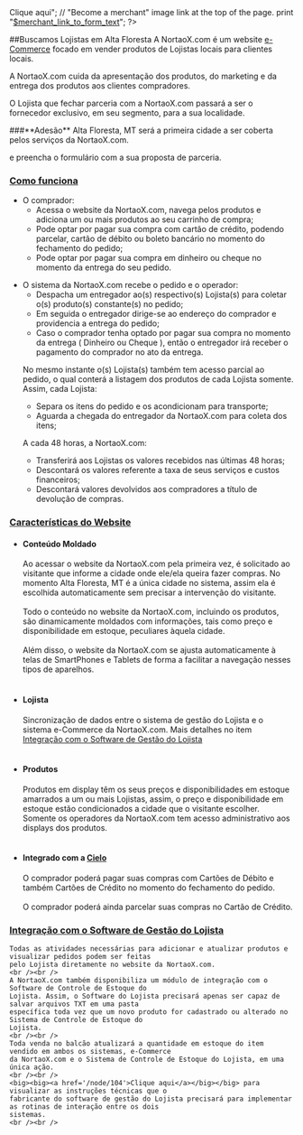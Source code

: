 <?php
$merchant_link_to_form_path_alias = drupal_get_path_alias('node/102');
$merchant_link_to_form_text = media_filter('[[{
  "type":"media",
  "view_mode":"media_large",
  "fid":"311",
  "attributes":{
	"alt":"",
	"class":"media-image",
	"height":"191",
	"style":"width: 480px; height: 191px; float: right;",
	"typeof":"foaf:Image",
	"width":"480"
  }}]]');
$merchant_link_to_form_class = '';

if (!user_is_logged_in()) {
  $merchant_link_to_form_path_alias = '#block-hybridauth-hybridauth';
  $merchant_link_to_form_class = "class='fancybox'";
}

$merchant_link_to_form_text_link = "<a $merchant_link_to_form_class href=$merchant_link_to_form_path_alias>Clique aqui</a>";

// "Become a merchant" image link at the top of the page.
print "<a $merchant_link_to_form_class href=$merchant_link_to_form_path_alias>$merchant_link_to_form_text</a>";

?>

##Buscamos Lojistas em Alta Floresta
A NortaoX.com é um website [e-Commerce](http://pt.wikipedia.org/wiki/Com%C3%A9rcio_eletr%C3%B4nico) focado em vender produtos de Lojistas locais para clientes locais.

A NortaoX.com cuida da apresentação dos produtos, do marketing e da entrega dos produtos aos clientes compradores.

O Lojista que fechar parceria com a NortaoX.com passará a ser o fornecedor exclusivo, em seu segmento, para a
sua localidade.

<div class="ready-accordion">
  <span class="ready-accordion-header">
    ###**Adesão**
  </span>
  Alta Floresta, MT será a primeira cidade a ser coberta pelos serviços da NortaoX.com.

  <big><big><big><?php print $merchant_link_to_form_text_link ?></big></big></big> e preencha o formulário com a sua proposta de parceria.
</div>
  
<div class="ready-accordion">
  <span class="ready-accordion-header"><h3><a name='como_funciona'></a><u>Como funciona</u></h3></span>

  <ul>
    <li>O comprador:
      <ul>
        <li>Acessa o website da NortaoX.com, navega pelos produtos e adiciona um ou mais produtos ao seu carrinho de compra;</li>
        <li>Pode optar por pagar sua compra com cartão de crédito, podendo parcelar, cartão de débito ou boleto bancário no momento do fechamento do pedido;</li>
        <li>Pode optar por pagar sua compra em dinheiro ou cheque no momento da entrega do seu pedido.</li>
      </ul>
    </li>
  </ul>
  <ul>
    <li>O sistema da NortaoX.com recebe o pedido e o operador:
      <ul>
        <li>Despacha um entregador ao(s) respectivo(s) Lojista(s) para coletar o(s) produto(s) constante(s) no pedido;</li>
        <li>Em seguida o entregador dirige-se ao endereço do comprador e providencia a entrega do pedido;</li>
        <li>Caso o comprador tenha optado por pagar sua compra no momento da entrega ( Dinheiro ou Cheque ), então o entregador irá receber o pagamento do comprador no ato da entrega.</li>
      </ul>
    </li>
  </ul>
  <ul>
    </li>No mesmo instante o(s) Lojista(s) também tem acesso parcial ao pedido, o qual conterá a listagem dos produtos de cada Lojista somente. Assim, cada Lojista: 
      <ul>
        <li>Separa os itens do pedido e os acondicionam para transporte;</li>
        <li>Aguarda a chegada do entregador da NortaoX.com para coleta dos itens;</li>
      </ul>
    </li>
  </ul>
  <ul>
    </li>A cada 48 horas, a NortaoX.com:
      <ul>
        <li>Transferirá aos Lojistas os valores recebidos nas últimas 48 horas;</li>
        <li>Descontará os valores referente a taxa de seus serviços e custos financeiros;</li>
        <li>Descontará valores devolvidos aos compradores a título de devolução de compras.</li>
      </ul>
    </li>
  </ul>


</div>
  
<div class="ready-accordion">
  <span class="ready-accordion-header"><h3><a name='caracteristicas_website'></a><u>Características do Website</u></h3></span>
	<ul>
	  <li><h4><strong>Conteúdo Moldado</strong></h4>
		  Ao acessar o website da NortaoX.com pela primeira vez, é solicitado ao visitante que informe a cidade onde
		  ele/ela queira fazer compras. No momento Alta Floresta, MT é a única cidade no sistema, assim ela é
		  escolhida automaticamente sem precisar a intervenção do visitante.
		  <br /><br />
		  Todo o conteúdo no website da NortaoX.com, incluindo os produtos, são dinamicamente moldados com informações,
		  tais como preço e disponibilidade em estoque, peculiares àquela cidade.
		  <br /><br />
		  Além disso, o website da NortaoX.com se ajusta automaticamente à telas de SmartPhones e Tablets de forma
		  a facilitar a navegação nesses tipos de aparelhos.
	  </li>
	  <br />
	  <li><h4><strong>Lojista</strong></h4>
		Sincronização de dados entre o sistema de gestão do Lojista e o sistema e-Commerce da NortaoX.com.
        Mais detalhes no item <a href='#integracao'>Integração com o Software de Gestão do
		Lojista</a>
	  </li>
	  <br />
	  <li><h4><strong>Produtos</strong></h4>
		Produtos em display têm os seus preços e disponibilidades em estoque amarrados a um ou mais Lojistas, assim,
		o preço e disponibilidade em estoque estão condicionados a cidade que o visitante escolher. Somente os operadores
		da NortaoX.com tem acesso administrativo aos displays dos produtos.
	  </li>
	  <br />
	  <li><h4><strong>Integrado com a <a href='https://www.cielo.com.br/ecommerce'>Cielo</a></strong></h4>
		O comprador poderá pagar suas compras com Cartões de Débito e também Cartões de Crédito no momento do fechamento do pedido.
		<br /><br />
		O comprador poderá ainda parcelar suas compras no Cartão de Crédito.
        <!-- br /><br />
        Um <a href="https://pt.wikipedia.org/wiki/Cons%C3%B3rcio_de_empresas#Brasil">consórcio</a> será criado e
        este será credenciado junto a Cielo. Serão membros consorciados a NortaoX.com e todos os Lojistas que
        firmarem acordos com a NortaoX.com.
        <br /><br />
    
        <h4>Por que será registrado um consórcio?</h4>
        Os pagamentos por Cartão de Débido e Crédito dos compradores serão processados por um único credenciado
        junto à Cielo. O consórcio visa solucionar os seguintes problemas:<br /><br />
        <ul>
            <li>Garantia financeira aos Lojistas. A NortaoX.com será apenas a administradora do consórcio e terá
                poderes limitados sobre os fundos transferidos pela Cielo para a conta bancária do consórcio.
            </li>
            <li>
                Consórcio, apesar de possuir um CNPJ, não tem natureza jurídica. Assim, não é contribuinte de impostos
                e nem exigido que cumpra obrigações fiscais acessórias. <a href="https://pt.wikipedia.org/wiki/Cons%C3%B3rcio_de_empresas#Brasil">
                Clique aqui</a> para mais detalhes.
            </li>
        </ul>-->
	  </li>
	  <br />
	  <li><h4><strong>Sem Usuário e Senha para Memomirizar</strong></h4>
		Hoje em dia quase todos os websites de venda online requerem que os visitantes criem um usuário e senha
		para que estes possam logar ao website. Isso força as pessoas a terem de momorizar inúmeras credencias
		de acesso, o que não é uma tarefa fácil.
		<br /><br />
		Para facilitar a vida de seus visitantes, o website da NortaoX.com não requer a criação de credenciais de
		acesso ( usuário e senha ). Para logar no website, os visitantes podem usar provedores de autenticação,
		tais como Windows Live ( antigo MSN ), Google, Facebook, Twitter e LinkedIn, fazendo uso de suas
		credenciais de acesso no provedor de autenticação de sua escolha.
	  </li>
	  <br />
	  <li><h4><strong><a href='#api_erp'><a href='http://pt.wikipedia.org/wiki/Interface_de_programa%C3%A7%C3%A3o_de_aplica%C3%A7%C3%B5es'>API</a>
		  de Integração ao Software de Gestão do Lojista</strong></h4>
		Mais detalhes em <a href='#integracao'>Integração com o Software de Gestão do Lojista</a>

	  </li>
	</ul>
</div>
  
<div class="ready-accordion">
  <span class="ready-accordion-header"><h3><a name='responsabilidades_nortaox'></a><u>Responsabilidades da NortaoX.com</u></h3></span>
  Em coordenação com o Lojista, compete à NortaoX.com criar e fazer a manutenção:
  <br /><br />
	<ul>
	  <li>Do display de cada produto, providenciando fotos e informações gerais NÃO variáveis;</li>
	  <li>Das regras para a automatização de descontos e promoções;</li>
	  <li>Do Serviço de Atendimento ao Consumidor (SAC);</li>
	  <li>De providenciar a entrega dos produtos vendidos;</li>
	</ul>
  
  Compete à NortaoX.com ainda:
  <br /><br />
  <ul>
	<li>Transferir ao Lojista, com os devidos descontos, os valores recebidos dos compradores;</li>
	<li>Fazer a manutenção técnica dos servidores e rotinas para que o website sofra o mínimo de interrupções
		possível;</li>
	<li>Receber dos compradores o pagamento de suas compras;</li>
	<li>Escolher, a seu critério, os Lojistas os quais irá firmar acordos comerciais. Ver
		<a href='#exclusividade_lojista'>Exclusividade ao Lojista</a>;</li>
	<li>Criar campanhas publicitárias e implementar estratégias de marketing.</li>
  </ul>
</div>
  
<div class="ready-accordion">
  <span class="ready-accordion-header"><h3><a name='responsabilidades_lojista'></a><u>Responsabilidades do Lojista</u></h3></span>
  Compete ao Lojista:
  <br /><br />
	<ul>
	  <li>Manter atualizado as informações variáveis, tais como preço e disponibilidade em estoque, dos seus
		  produtos;</li>
	  <li>Processar e separar os produtos, de acordo com cada pedido, de forma ágil para que o entregador
		  da NortaoX.com possa coleta-los e entrega-los ao comprador;</li>
	  <li>Emitir a NFe de venda e cumprir com as obrigações fiscais acessórias inerentes aos produtos vendidos;</li>
	  <li>Atender as exigências do Código de Defesa do Consumidor, tais como providenciar a troca ou aceitar a
		  devolução de produtos de acordo com os critérios da Lei;</li>
	  <li>Responder aos chamados de atendimento dos visitantes, compradores e operadores da NortaoX.com no que se
		  referir às relações de venda.</li>
	</ul>
</div>
  
<div class="ready-accordion">
  <span class="ready-accordion-header"><h3><a name='exclusividade_lojista'></a><u>Exclusividade ao Lojista</u></h3></span>
  Os acordos comerciais entre os Lojistas e a NortaoX.com seguirão as seguintes regras:
  <br /><br />
	<ul>
	  <li>O Lojista será o fornecedor <strong>EXCLUSIVO</strong> dos produtos que o acordo contemplar;</li>
	  <li>Os acordos contemplarão departamentos e cidades de cobertura. Por exemplo:<br />
		  <strong>Departamentos:</strong> Calçados, Vestuário, Eletrodomésticos, Eletrônicos, Supermercado,
		  Construção etc. Ver lista completa no formulário de adesão.<br />
		  <strong>Cidades:</strong> Alta Floresta, Sinop, Cuiabá, etc.
	  </li>
	  <li>Cada Lojista, se assim desejar e houver disponibilidades, poderá fornecer produtos para mais de um
		  departamento e cobrir mais de uma cidade;</li>
	  <li>Os Lojistas que já possuírem acordo comercial firmado com a NortaoX.com terão preferência para atender
		  novas cidades que a NortaoX.com for se instalar ou ser o fornecedor de novos departamentos que forem
		  criados;</li>
	</ul>
</div>
  
<div class="ready-accordion">
  <span class="ready-accordion-header"><h3><a name='custos'></a><u>Custos</u></h3></span>
  Os custos e despesas do Lojista serão os seguintes:
	<ul>
	  <?php
	  $costs_nx = 7.2;
	  $costs_cielo_debit = 3.2;
	  $costs_cielo_credit = 4.2;
	  $costs_cielo_credit_instalments = 5;
	  $costs_discount_default = 5;

	  ?>
	  <li><?php print $costs_nx ?>%, calculados sobre o total das vendas, para a NortaoX.com a título de comissão;</li>
      <br />
	  <li>As taxas e comissões cobradas pela Cielo para o processamento de cartões;
		<!--ul>
		  <li><php print $costs_cielo_debit ?>% para processamento de cartões de débito;</li>
		  <li><php print $costs_cielo_credit ?>% para processamento de cartões de crédito;</li>
			<ul>
			  <li>Acrescentar cerca de <php print $costs_cielo_credit_instalments ?>% quando a venda for parcelada.</li>
			</ul>
		</ul-->
	  </li>
      <br />
	  <li><?php print $costs_discount_default ?>%, concedido aos compradores, quando estes escolherem pagar suas compras
        à vista por um meio que não seja Cartão de débito ou crédito.</li>
	</ul>

  <!--Assim, o custo do Lojista, por método de pagamento, fica da seguinte forma:
  <br /><br />
  <ul>
	<li><strong>À vista no Cartão de Débito:</strong> <big><php print $costs_nx + $costs_cielo_debit ?>%</big> | <php print $costs_nx ?>% NortaoX.com + <php print $costs_cielo_debit ?>% Cielo</li>
	<li><strong>À vista no Cartão de Crédito:</strong> <big><php print $costs_nx + $costs_cielo_credit ?>%</big> | <php print $costs_nx ?>% NortaoX.com + <php print $costs_cielo_credit ?>% Cielo</li>
	<li><strong>À vista no Dinheiro/Cheque:</strong> <big><php print $costs_nx + $costs_discount_default ?>%</big> | <php print $costs_nx ?>% NortaoX.com + <php print $costs_discount_default ?>% Desconto no Pedido</li>
	<li><strong>Parcelado no Cartão de Crédito:</strong> <big><php print $costs_nx + $costs_cielo_credit + $costs_cielo_credit_instalments?>%</big> | <php print $costs_nx ?>% NortaoX.com + <php print $costs_cielo_credit ?>% Cielo + <php print $costs_cielo_credit_instalments ?>% Cielo Parcelamento</li>
  </ul-->
</div>

<div class="ready-accordion">
  <span class="ready-accordion-header"><h3><a name='integracao'></a><u>Integração com o Software de Gestão do Lojista</u></h3></span>

	Todas as atividades necessárias para adicionar e atualizar produtos e visualizar pedidos podem ser feitas
	pelo Lojista diretamente no website da NortaoX.com.
	<br /><br />
	A NortaoX.com também disponibiliza um módulo de integração com o Software de Controle de Estoque do
	Lojista. Assim, o Software do Lojista precisará apenas ser capaz de salvar arquivos TXT em uma pasta
	específica toda vez que um novo produto for cadastrado ou alterado no Sistema de Controle de Estoque do
	Lojista.
	<br /><br />
	Toda venda no balcão atualizará a quantidade em estoque do item vendido em ambos os sistemas, e-Commerce
	da NortaoX.com e o Sistema de Controle de Estoque do Lojista, em uma única ação.
	<br /><br />
	<big><big><a href='/node/104'>Clique aqui</a></big></big> para visualizar as instruções técnicas que o
	fabricante do software de gestão do Lojista precisará para implementar as rotinas de interação entre os dois
	sistemas.
	<br /><br />
</div>
<br />
<br />

<!-- iframe width="100%" height="400" frameborder="0" src="https://docs.google.com/document/d/1W_Jn8a1J4R4Y-gw8rj9xKo1MshEGGeao3ncaAPfd0vM/pub"/ -->

<!-- Facebook Conversion Code for Offsite conversion -->
<script>(function() {
  var _fbq = window._fbq || (window._fbq = []);
  if (!_fbq.loaded) {
    var fbds = document.createElement('script');
    fbds.async = true;
    fbds.src = '//connect.facebook.net/en_US/fbds.js';
    var s = document.getElementsByTagName('script')[0];
    s.parentNode.insertBefore(fbds, s);
    _fbq.loaded = true;
  }
})();
window._fbq = window._fbq || [];
window._fbq.push(['track', '6005968824136', {'value':'0.01','currency':'USD'}]);
</script>
<noscript><img height="1" width="1" alt="" style="display:none" src="https://www.facebook.com/tr?ev=6005968824136&amp;cd[value]=0.01&amp;cd[currency]=USD&amp;noscript=1" /></noscript>
